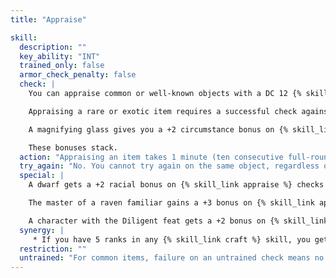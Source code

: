 ```yaml
---
title: "Appraise"

skill:
  description: ""
  key_ability: "INT"
  trained_only: false
  armor_check_penalty: false
  check: |
    You can appraise common or well-known objects with a DC 12 {% skill_link appraise %} check. Failure means that you estimate the value at 50% to 150% ({% die_roll 2 6 3 %} times 10%,) of its actual value.

    Appraising a rare or exotic item requires a successful check against DC 15, 20, or higher. If the check is successful, you estimate the value correctly; failure means you cannot estimate the item's value.

    A magnifying glass gives you a +2 circumstance bonus on {% skill_link appraise %} checks involving any item that is small or highly detailed, such as a gem. A merchant's scale gives you a +2 circumstance bonus on {% skill_link appraise %} checks involving any items that are valued by weight, including anything made of precious metals.

    These bonuses stack.
  action: "Appraising an item takes 1 minute (ten consecutive full-round actions)."
  try_again: "No. You cannot try again on the same object, regardless of success."
  special: |
    A dwarf gets a +2 racial bonus on {% skill_link appraise %} checks that are related to stone or metal items because dwarves are familiar with valuable items of all kinds (especially those made of stone or metal).

    The master of a raven familiar gains a +3 bonus on {% skill_link appraise %} checks.

    A character with the Diligent feat gets a +2 bonus on {% skill_link appraise %} checks.
  synergy: |
     * If you have 5 ranks in any {% skill_link craft %} skill, you get a synergy bonus on {% skill_link appraise %} checks related to items made with that {% skill_link craft %} skill.
  restriction: ""
  untrained: "For common items, failure on an untrained check means no estimate. For rare items, success means an estimate of 50% to 150% ({% die_roll 2 6 3 %} times 10%)."
---
```

